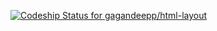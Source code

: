 [![Codeship Status for gagandeepp/html-layout](https://app.codeship.com/projects/bb8c7fb0-fb71-0136-867c-0a1d8f113a48/status?branch=master)](/projects/322184)
